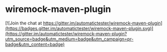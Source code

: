 # wiremock-maven-plugin

[![Join the chat at https://gitter.im/automatictester/wiremock-maven-plugin](https://badges.gitter.im/automatictester/wiremock-maven-plugin.svg)](https://gitter.im/automatictester/wiremock-maven-plugin?utm_source=badge&utm_medium=badge&utm_campaign=pr-badge&utm_content=badge)